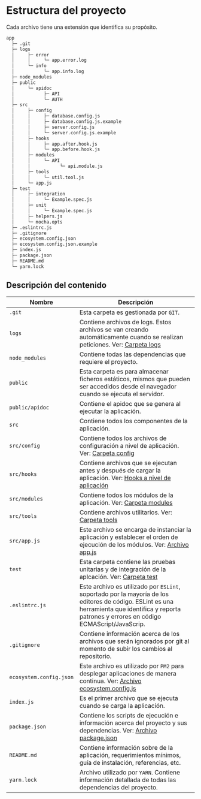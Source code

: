 # Estructura del proyecto

Cada archivo tiene una extensión que identifica su propósito.

```txt
app
  ├─ .git
  ├─ logs
  │     ├─ error
  │     │     └─ app.error.log
  │     └─ info
  │           └─ app.info.log
  ├─ node_modules
  ├─ public
  │     └─ apidoc
  │           ├─ API
  │           └─ AUTH
  ├─ src
  │     ├─ config
  │     │     ├─ database.config.js
  │     │     ├─ database.config.js.example
  │     │     ├─ server.config.js
  │     │     └─ server.config.js.example
  │     ├─ hooks
  │     │     ├─ app.after.hook.js
  │     │     └─ app.before.hook.js
  │     ├─ modules
  │     │     └─ API
  │     │           └─ api.module.js
  │     ├─ tools
  │     │     └─ util.tool.js
  │     └─ app.js
  ├─ test
  │     ├─ integration
  │     │     └─ Example.spec.js
  │     ├─ unit
  │     │     └─ Example.spec.js
  │     ├─ helpers.js
  │     └─ mocha.opts
  ├─ .eslintrc.js
  ├─ .gitignore
  ├─ ecosystem.config.json
  ├─ ecosystem.config.json.example
  ├─ index.js
  ├─ package.json
  ├─ README.md
  └─ yarn.lock
```

## Descripción del contenido

| Nombre           | Descripción                                                                                                  |
| ---------------- | ------------------------------------------------------------------------------------------------------------ |
| `.git`           | Esta carpeta es gestionada por `GIT`.                                                                        |
| `logs`           | Contiene archivos de logs. Estos archivos se van creando automáticamente cuando se realizan peticiones. Ver: [Carpeta logs](./doc/logger#carpeta-logs) |
| `node_modules`   | Contiene todas las dependencias que requiere el proyecto.                                                    |
| `public`         | Esta carpeta es para almacenar ficheros estáticos, mismos que pueden ser accedidos desde el navegador cuando se ejecuta el servidor. |
| `public/apidoc`  | Contiene el apidoc que se genera al ejecutar la aplicación.                             |
| `src`            | Contiene todos los componentes de la aplicación.                                                             |
| `src/config`     | Contiene todos los archivos de configuración a nivel de aplicación. Ver: [Carpeta config](./doc/config#carpeta-config)                                         |
| `src/hooks`      | Contiene archivos que se ejecutan antes y después de cargar la aplicación. Ver: [Hooks a nivel de aplicación](./doc/hooks#hooks-a-nivel-de-aplicacion) |
| `src/modules`    | Contiene todos los módulos de la aplicación. Ver: [Carpeta modules](./doc/modules#carpeta-modules) |
| `src/tools`      | Contiene archivos utilitarios. Ver: [Carpeta tools](./doc/tools#tools-a-nivel-de-aplicacion) |
| `src/app.js`     | Este archivo se encarga de instanciar la aplicación y establecer el orden de ejecución de los módulos. Ver: [Archivo app.js](./doc/app#archivo-appjs) |
| `test`           | Esta carpeta contiene las pruebas unitarias y de integración de la aplcación. Ver: [Carpeta test](./doc/test#carpeta-test) |
| ``.eslintrc.js`` | Este archivo es utilizado por `ESLint`, soportado por la mayoría de los editores de código. ESLint es una herramienta que identifica y reporta patrones y errores en código ECMAScript/JavaScrip. |
| `.gitignore`     | Contiene información acerca de los archivos que serán ignorados por git al momento de subir los cambios al repositorio. |
| `ecosystem.config.json` | Este archivo es utilizado por `PM2` para desplegar aplicaciones de manera continua. Ver: [Archivo ecosystem.config.js](./doc/ecosystem#archivo-ecosystemconfigjson) |
| `index.js`       | Es el primer archivo que se ejecuta cuando se carga la aplicación.                                           |
| `package.json`   | Contiene los scripts de ejecución e información acerca del proyecto y sus dependencias. Ver: [Archivo package.json](./doc/package#archivo-packagejson) |
| `README.md`      | Contiene información sobre de la aplicación, requerimientos mínimos, guía de instalación, referencias, etc.  |
| `yarn.lock`      | Archivo utilizado por `YARN`. Contiene información detallada de todas las dependencias del proyecto.         |
